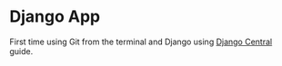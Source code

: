 # Django App

First time using Git from the terminal and Django using [Django Central](https://djangocentral.com/building-a-blog-application-with-django/) guide.
